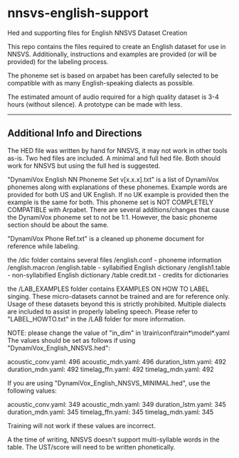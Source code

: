 # nnsvs-english-support
Hed and supporting files for English NNSVS Dataset Creation

This repo contains the files required to create an English dataset for use in NNSVS.
Additionally, instructions and examples are provided (or will be provided) for the labeling process.

The phoneme set is based on arpabet has been carefully selected to be compatible with as many English-speaking dialects as possible.

The estimated amount of audio required for a high quality dataset is 3-4 hours (without silence). A prototype can be made with less.
___
## Additional Info and Directions

The HED file was written by hand for NNSVS, it may not work in other tools as-is.
Two hed files are included. A minimal and full hed file. Both should work for NNSVS but using the full hed is suggested.

"DynamiVox English NN Phoneme Set v[x.x.x].txt" is a list of DynamiVox phonemes along with explanations of these phonemes.
Example words are provided for both US and UK English. If no UK example is provided then the example is the same for both.
This phoneme set is NOT COMPLETELY COMPATIBLE with Arpabet.
There are several additions/changes that cause the DynamiVox phoneme set to not be 1:1.
However, the basic phoneme section should be about the same.

"DynamiVox Phone Ref.txt" is a cleaned up phoneme document for reference while labeling.

the /dic folder contains several files
/english.conf - phoneme information
/english.macron
/english.table - syllabified English dictionary
/english1.table - non-syllabified English dictionary
/table credit.txt - credits for dictionaries

the /LAB_EXAMPLES folder contains EXAMPLES ON HOW TO LABEL singing.
These micro-datasets cannot be trained and are for reference only.
Usage of these datasets beyond this is strictly prohibited.
Multiple dialects are included to assist in properly labeling speech.
Please refer to "LABEL_HOWTO.txt" in the /LAB folder for more information.

NOTE: please change the value of "in_dim" in \train\conf\train\*\model\*.yaml
The values should be set as follows if using "DynamiVox_English_NNSVS.hed":

acoustic_conv.yaml: 496
acoustic_mdn.yaml: 496
duration_lstm.yaml: 492
duration_mdn.yaml: 492
timelag_ffn.yaml: 492
timelag_mdn.yaml: 492

If you are using "DynamiVox_English_NNSVS_MINIMAL.hed", use the following values:

acoustic_conv.yaml: 349
acoustic_mdn.yaml: 349
duration_lstm.yaml: 345
duration_mdn.yaml: 345
timelag_ffn.yaml: 345
timelag_mdn.yaml: 345

Training will not work if these values are incorrect.

A the time of writing, NNSVS doesn't support multi-syllable words in the table. The UST/score will need to be written phonetically.
